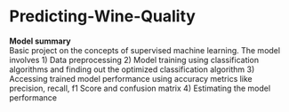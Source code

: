 # Predicting-Wine-Quality
**Model summary** <br />
Basic project on the concepts of supervised machine learning. The model involves 1) Data preprocessing 2) Model training using classification algorithms and finding out the optimized classification algorithm 3) Accessing trained model performance using accuracy metrics like precision, recall, f1 Score and confusion matrix 4) Estimating the model performance
